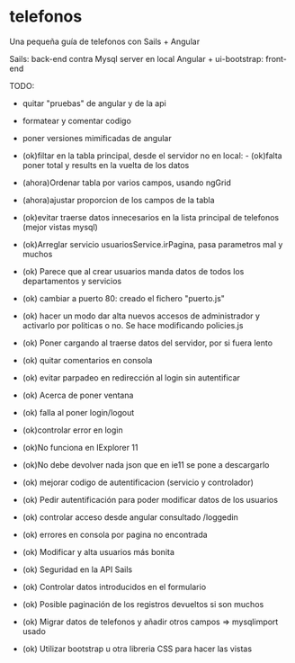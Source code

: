 # telefonos

Una pequeña guía de telefonos con Sails + Angular

Sails: back-end contra Mysql server en local
Angular + ui-bootstrap: front-end

TODO:

- quitar "pruebas" de angular y de la api
- formatear y comentar codigo
- poner versiones mimificadas de angular
- (ok)filtar en la tabla principal, desde el servidor no en local:
		- (ok)falta poner total y results en la vuelta de los datos
- (ahora)Ordenar tabla por varios campos, usando ngGrid
- (ahora)ajustar proporcion de los campos de la tabla		
		
- (ok)evitar traerse datos innecesarios en la lista principal de telefonos (mejor vistas mysql)
- (ok)Arreglar servicio usuariosService.irPagina, pasa parametros mal y muchos
- (ok) Parece que al crear usuarios manda datos de todos los departamentos y servicios
- (ok) cambiar a puerto 80: creado el fichero "puerto.js"
- (ok) hacer un modo dar alta nuevos accesos de administrador y activarlo por
  politicas o no. Se hace modificando policies.js
- (ok) Poner cargando al traerse datos del servidor, por si fuera lento
- (ok) quitar comentarios en consola
- (ok) evitar parpadeo en redirección al login sin autentificar
- (ok) Acerca de poner ventana
- (ok) falla al poner login/logout
- (ok)controlar error en login
- (ok)No funciona en IExplorer 11
- (ok)No debe devolver nada json que en ie11 se pone a descargarlo
- (ok) mejorar codigo de autentificacion (servicio y controlador)
- (ok) Pedir autentificación para poder modificar datos de los usuarios
- (ok) controlar acceso desde angular consultado /loggedin
- (ok) errores en consola por pagina no encontrada
- (ok) Modificar y alta usuarios más bonita
- (ok) Seguridad en la API Sails
- (ok) Controlar datos introducidos en el formulario
- (ok) Posible paginación de los registros devueltos si son muchos
- (ok) Migrar datos de telefonos y añadir otros campos => mysqlimport usado
- (ok) Utilizar bootstrap u otra libreria CSS para hacer las vistas
